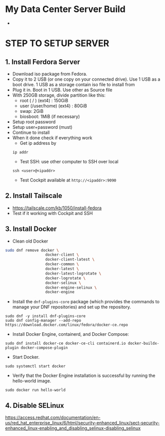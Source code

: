 # My Data Center Server Build

-

# STEP TO SETUP SERVER

## 1. Install Ferdora Server

- Download iso package from Fedora.
- Copy it to 2 USB (or one copy on your connected drive). Use 1 USB as a boot drive. 1 USB as a storage contain iso file to install from
- Plug it in. Boot in 1 USB. Use other as Source file
- With 250GB storage, divide partition like this:
  - root ( / ) (ext4) : 150GiB
  - user (/user/home) (ext4) : 80GiB
  - swap: 2GiB
  - biosboot: 1MiB (if necessary)
- Setup root password
- Setup user+password (must)
- Continue to install
- When it done check if everything work
  - Get ip address by
  ```
  ip addr
  ```
  - Test SSH: use other computer to SSH over local
  ```
  ssh <user>@<ipaddr>
  ```
  - Test Cockpit available at `http://<ipaddr>:9090`

## 2. Install Tailscale

- https://tailscale.com/kb/1050/install-fedora
- Test if it working with Cockpit and SSH

## 3. Install Docker

- Clean old Docker

```bash
sudo dnf remove docker \
                  docker-client \
                  docker-client-latest \
                  docker-common \
                  docker-latest \
                  docker-latest-logrotate \
                  docker-logrotate \
                  docker-selinux \
                  docker-engine-selinux \
                  docker-engine
```

- Install the `dnf-plugins-core` package (which provides the commands to manage your DNF repositories) and set up the repository.

```
sudo dnf -y install dnf-plugins-core
sudo dnf config-manager --add-repo https://download.docker.com/linux/fedora/docker-ce.repo
```

- Install Docker Engine, containerd, and Docker Compose:

```
sudo dnf install docker-ce docker-ce-cli containerd.io docker-buildx-plugin docker-compose-plugin
```

- Start Docker.

```
sudo systemctl start docker
```

- Verify that the Docker Engine installation is successful by running the hello-world image.

```
sudo docker run hello-world
```

## 4. Disable SELinux
https://access.redhat.com/documentation/en-us/red_hat_enterprise_linux/6/html/security-enhanced_linux/sect-security-enhanced_linux-enabling_and_disabling_selinux-disabling_selinux